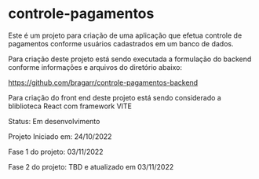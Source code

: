 # controle-pagamentos

Este é um projeto para criação de uma aplicação que efetua controle de pagamentos conforme usuários cadastrados em um banco de dados.

Para criação deste projeto está sendo executada a formulação do backend conforme informações e arquivos do diretório abaixo:

https://github.com/bragarr/controle-pagamentos-backend

Para criação do front end deste projeto está sendo considerado a bliblioteca React com framework VITE

Status: Em desenvolvimento

Projeto Iniciado em: 24/10/2022

Fase 1 do projeto: 03/11/2022

Fase 2 do projeto: TBD e atualizado em 03/11/2022
